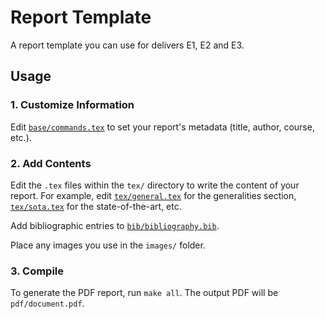 # Report Template

A report template you can use for delivers E1, E2 and E3.

## Usage

### 1. Customize Information
Edit [`base/commands.tex`](/report/base/commands.tex) to set your report's metadata (title, author, course, etc.).

### 2. Add Contents
Edit the `.tex` files within the `tex/` directory to write the content of your report. For example, edit [`tex/general.tex`](/report/tex/general.tex) for the generalities section, [`tex/sota.tex`](/report/tex/sota.tex) for the state-of-the-art, etc.

Add bibliographic entries to [`bib/bibliography.bib`](/report/bib/bibliography.bib).

Place any images you use in the `images/` folder.

### 3. Compile
To generate the PDF report, run `make all`. The output PDF will be `pdf/document.pdf`.
